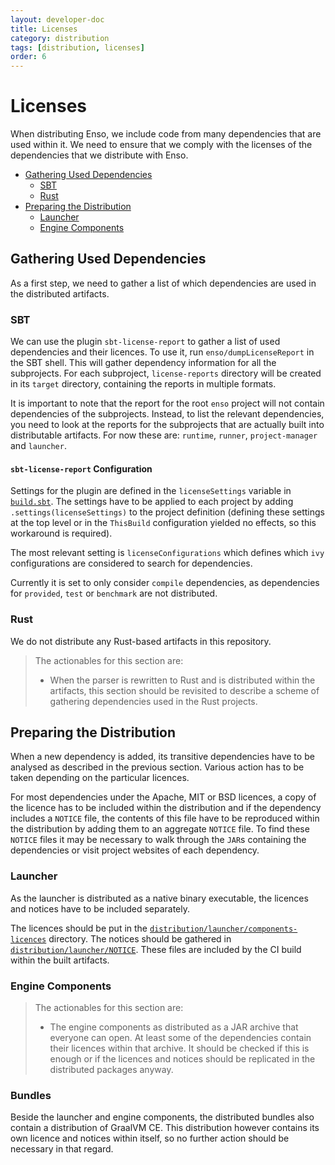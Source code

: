 ```yaml
---
layout: developer-doc
title: Licenses
category: distribution
tags: [distribution, licenses]
order: 6
---
```


# Licenses
When distributing Enso, we include code from many dependencies that are used
within it. We need to ensure that we comply with the licenses of the
dependencies that we distribute with Enso.

<!-- MarkdownTOC levels="2,3" autolink="true" -->

- [Gathering Used Dependencies](#gathering-used-dependencies)
  - [SBT](#sbt)
  - [Rust](#rust)
- [Preparing the Distribution](#preparing-the-distribution)
  - [Launcher](#launcher)
  - [Engine Components](#engine-components)

<!-- /MarkdownTOC -->

## Gathering Used Dependencies
As a first step, we need to gather a list of which dependencies are used in the
distributed artifacts.

### SBT
We can use the plugin `sbt-license-report` to gather a list of used dependencies
and their licences. To use it, run `enso/dumpLicenseReport` in the SBT shell.
This will gather dependency information for all the subprojects. For each
subproject, `license-reports` directory will be created in its `target`
directory, containing the reports in multiple formats.

It is important to note that the report for the root `enso` project will not
contain dependencies of the subprojects. Instead, to list the relevant
dependencies, you need to look at the reports for the subprojects that are
actually built into distributable artifacts. For now these are: `runtime`,
`runner`, `project-manager` and `launcher`.

#### `sbt-license-report` Configuration
Settings for the plugin are defined in the `licenseSettings` variable in
[`build.sbt`](../../build.sbt). The settings have to be applied to each project
by adding `.settings(licenseSettings)` to the project definition (defining these
settings at the top level or in the `ThisBuild` configuration yielded no
effects, so this workaround is required).

The most relevant setting is `licenseConfigurations` which defines which `ivy`
configurations are considered to search for dependencies.

Currently it is set to only consider `compile` dependencies, as dependencies for
`provided`, `test` or `benchmark` are not distributed.

### Rust
We do not distribute any Rust-based artifacts in this repository.

> The actionables for this section are:
>
> - When the parser is rewritten to Rust and is distributed within the
>   artifacts, this section should be revisited to describe a scheme of
>   gathering dependencies used in the Rust projects.

## Preparing the Distribution
When a new dependency is added, its transitive dependencies have to be analysed
as described in the previous section. Various action has to be taken depending
on the particular licences.

For most dependencies under the Apache, MIT or BSD licences, a copy of the
licence has to be included within the distribution and if the dependency
includes a `NOTICE` file, the contents of this file have to be reproduced within
the distribution by adding them to an aggregate `NOTICE` file. To find these
`NOTICE` files it may be necessary to walk through the `JAR`s containing the
dependencies or visit project websites of each dependency.

### Launcher
As the launcher is distributed as a native binary executable, the licences and
notices have to be included separately.

The licences should be put in the
[`distribution/launcher/components-licences`](../../distribution/launcher/components-licences)
directory. The notices should be gathered in
[`distribution/launcher/NOTICE`](../../distribution/launcher/NOTICE). These
files are included by the CI build within the built artifacts.

### Engine Components
> The actionables for this section are:
>
> - The engine components as distributed as a JAR archive that everyone can
>   open. At least some of the dependencies contain their licences within that
>   archive. It should be checked if this is enough or if the licences and
>   notices should be replicated in the distributed packages anyway.

### Bundles
Beside the launcher and engine components, the distributed bundles also contain
a distribution of GraalVM CE. This distribution however contains its own licence
and notices within itself, so no further action should be necessary in that
regard.
